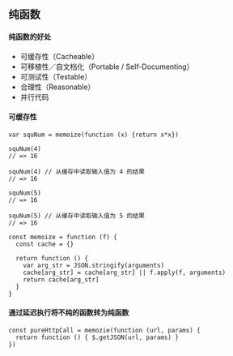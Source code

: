 ## 纯函数

#### 纯函数的好处

- 可缓存性（Cacheable）
- 可移植性／自文档化（Portable / Self-Documenting）
- 可测试性（Testable）
- 合理性（Reasonable）
- 并行代码


#### 可缓存性
```
var squNum = memoize(function (x) {return x*x})

squNum(4)
// => 16

squNum(4) // 从缓存中读取输入值为 4 的结果
// => 16

squNum(5)
// => 16

squNum(5) // 从缓存中读取输入值为 5 的结果
// => 16
```

```
const memoize = function (f) {
  const cache = {}

  return function () {
    var arg_str = JSON.stringify(arguments)
    cache[arg_str] = cache[arg_str] || f.apply(f, arguments)
    return cache[arg_str]
  }
}
```


#### 通过延迟执行将不纯的函数转为纯函数

```
const pureHttpCall = memozie(function (url, params) {
  return function () { $.getJSON(url, params) }
})
```
